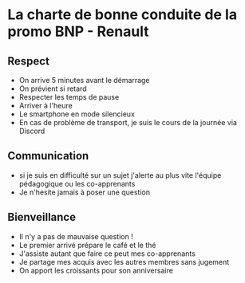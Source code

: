 # La charte de bonne conduite de la promo BNP - Renault

## Respect

- On arrive 5 minutes avant le démarrage
- On prévient si retard
- Respecter les temps de pause
- Arriver à l'heure
- Le smartphone en mode silencieux
- En cas de problème de transport, je suis le cours de la journée via Discord


## Communication
- si je suis en difficulté sur un sujet j'alerte au plus vite l'équipe pédagogique ou les co-apprenants
- Je n'hesite jamais à poser une question

## Bienveillance

- Il n'y a pas de mauvaise question !
- Le premier arrivé prépare le café et le thé
- J'assiste autant que faire ce peut mes co-apprenants
- Je partage mes acquis avec les autres membres sans jugement 
- On apport les croissants pour son anniversaire
   
